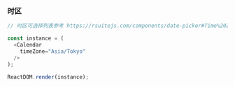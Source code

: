 ### 时区

<!--start-code-->

```js
// 时区可选择列表参考 https://rsuitejs.com/components/date-picker#Time%20Zone%20List

const instance = (
  <Calendar
    timeZone="Asia/Tokyo"
  />
);

ReactDOM.render(instance);
```

<!--end-code-->
